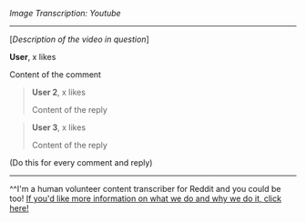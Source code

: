 *Image Transcription: Youtube*

---

[*Description of the video in question*]

**User**, x likes

Content of the comment

>**User 2**, x likes
>
>Content of the reply

>**User 3**, x likes
>
>Content of the reply

(Do this for every comment and reply)

---

^^I'm&#32;a&#32;human&#32;volunteer&#32;content&#32;transcriber&#32;for&#32;Reddit&#32;and&#32;you&#32;could&#32;be&#32;too!&#32;[If&#32;you'd&#32;like&#32;more&#32;information&#32;on&#32;what&#32;we&#32;do&#32;and&#32;why&#32;we&#32;do&#32;it,&#32;click&#32;here!](https://www.reddit.com/r/TranscribersOfReddit/wiki/index)
